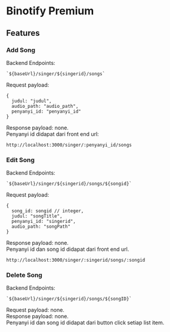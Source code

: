 # Binotify Premium

## Features
### Add Song
Backend Endpoints:
```
`${baseUrl}/singer/${singerid}/songs`
```
Request payload:
```
{
  judul: "judul",
  audio_path: "audio_path",
  penyanyi_id: "penyanyi_id"
}
```
Response payload: none.  
Penyanyi id didapat dari front end url:
```
http://localhost:3000/singer/:penyanyi_id/songs
```

### Edit Song
Backend Endpoints:
```
`${baseUrl}/singer/${singerid}/songs/${songid}`
```
Request payload:
```
{
  song_id: songid // integer,
  judul: "songTitle",
  penyanyi_id: "singerid",
  audio_path: "songPath"
}
```
Response payload: none.  
Penyanyi id dan song id didapat dari front end url.
```
http://localhost:3000/singer/:singerid/songs/:songid
```

### Delete Song
Backend Endpoints:
```
`${baseUrl}/singer/${singerid}/songs/${songID}`
```
Request payload: none.  
Response payload: none.  
Penyanyi id dan song id didapat dari button click setiap list item.